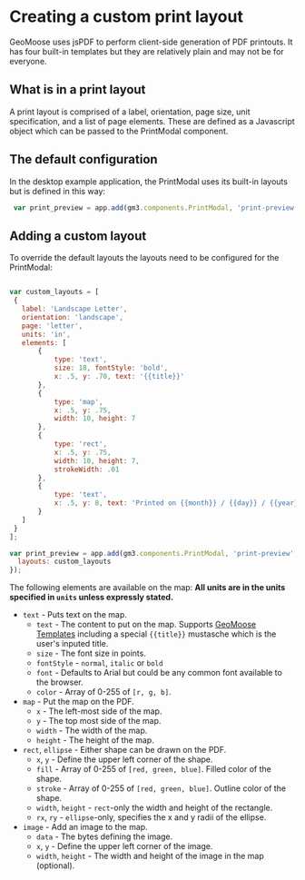 # Creating a custom print layout

GeoMoose uses jsPDF to perform client-side generation of PDF printouts.
It has four built-in templates but they are relatively plain and may
not be for everyone.

## What is in a print layout

A print layout is comprised of a label, orientation, page size,
unit specification, and a list of page elements. These are defined
as a Javascript object which can be passed to the PrintModal component.

## The default configuration

In the desktop example application, the PrintModal uses its built-in
layouts but is defined in this way:

```javascript
 var print_preview = app.add(gm3.components.PrintModal, 'print-preview', {});
```

## Adding a custom layout

To override the default layouts the layouts need to be configured
for the PrintModal:

 ```javascript

var custom_layouts = [
  {
    label: 'Landscape Letter',
    orientation: 'landscape',
    page: 'letter',
    units: 'in',
    elements: [
        {
            type: 'text',
            size: 18, fontStyle: 'bold',
            x: .5, y: .70, text: '{{title}}'
        },
        {
            type: 'map',
            x: .5, y: .75,
            width: 10, height: 7
        },
        {
            type: 'rect',
            x: .5, y: .75,
            width: 10, height: 7,
            strokeWidth: .01
        },
        {
            type: 'text',
            x: .5, y: 8, text: 'Printed on {{month}} / {{day}} / {{year}}'
        }
    ]
  }
];

 var print_preview = app.add(gm3.components.PrintModal, 'print-preview', {
   layouts: custom_layouts
 });
```

The following elements are available on the map:
**All units are in the units specified in `units` unless expressly stated.**

* `text` - Puts text on the map.
  * `text` - The content to put on the map.
    Supports [GeoMoose Templates](../templates.md) including a special `{{title}}`
    mustasche which is the user's inputed title.
  * `size` - The font size in points.
  * `fontStyle` - `normal`, `italic` or `bold`
  * `font` - Defaults to Arial but could be any common font available to the browser.
  * `color` - Array of 0-255 of `[r, g, b]`.
* `map` - Put the map on the PDF.
  * `x` - The left-most side of the map.
  * `y` - The top most side of the map.
  * `width` - The width of the map.
  * `height` - The height of the map.
* `rect`, `ellipse` - Either shape can be drawn on the PDF.
  * `x`, `y` - Define the upper left corner of the shape.
  * `fill` - Array of 0-255 of `[red, green, blue]`. Filled color of the shape.
  * `stroke` - Array of 0-255 of `[red, green, blue]`. Outline color of the shape.
  * `width`, `height` - `rect`-only the width and height of the rectangle.
  * `rx`, `ry` - `ellipse`-only, specifies the x and y radii of the ellipse.
* `image` - Add an image to the map.
  * `data` - The bytes defining the image.
  * `x`, `y` - Define the upper left corner of the image.
  * `width`, `height` - The width and height of the image in the map (optional).
